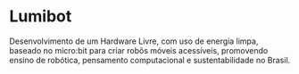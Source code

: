 # Lumibot
Desenvolvimento de um Hardware Livre, com uso de energia limpa, baseado no micro:bit para criar robôs móveis acessíveis, promovendo ensino de robótica, pensamento computacional e sustentabilidade no Brasil.
